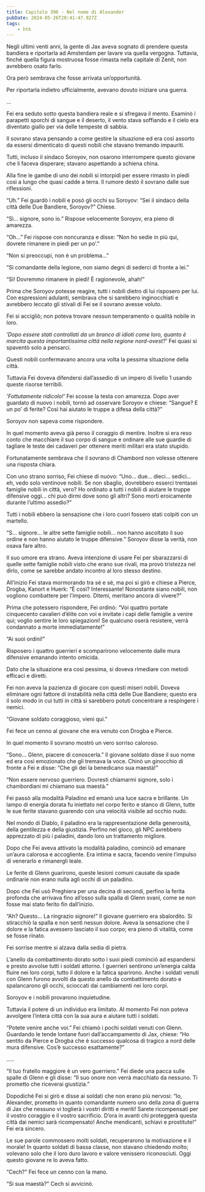 ```yaml
---
title: Capitolo 396 - Nel nome di Alexander
pubDate: 2024-05-26T20:41:47.927Z
tags:
    - htk
---
```


Negli ultimi venti anni, la gente di Jax aveva sognato di prendere questa bandiera e riportarla ad Amsterdam per lavare via quella vergogna. Tuttavia, finché quella figura mostruosa fosse rimasta nella capitale di Zenit, non avrebbero osato farlo.

Ora però sembrava che fosse arrivata un’opportunità.

Per riportarla indietro ufficialmente, avevano dovuto iniziare una guerra.

…

Fei era seduto sotto questa bandiera reale e si sfregava il mento. Esaminò i parapetti sporchi di sangue e il deserto, il vento stava soffiando e il cielo era diventato giallo per via delle tempeste di sabbia.

Il sovrano stava pensando a come gestire la situazione ed era così assorto da essersi dimenticato di questi nobili che stavano tremando impauriti.

Tutti, incluso il sindaco Soroyov, non osarono interrompere questo giovane che li faceva disperare; stavano aspettando a schiena china.

Alla fine le gambe di uno dei nobili si intorpidì per essere rimasto in piedi così a lungo che quasi cadde a terra. Il rumore destò il sovrano dalle sue riflessioni.

“Uh.” Fei guardò i nobili e posò gli occhi su Soroyov: “Sei il sindaco della città delle Due Bandiere, Soroyov?” Chiese.

“Sì… signore, sono io.” Rispose velocemente Soroyov, era pieno di amarezza.

“Oh…” Fei rispose con noncuranza e disse: “Non ho sedie in più qui, dovrete rimanere in piedi per un po’.”

“Non si preoccupi, non è un problema…”

“Sì comandante della legione, non siamo degni di sederci di fronte a lei.”

“Sì! Dovremmo rimanere in piedi! È ragionevole, ahah!”

Prima che Soroyov potesse reagire, tutti i nobili dietro di lui risposero per lui. Con espressioni adulanti, sembrava che si sarebbero inginocchiati e avrebbero leccato gli stivali di Fei se il sovrano avesse voluto.

Fei si accigliò; non poteva trovare nessun temperamento o qualità nobile in loro.

‘<em>Dopo essere stati controllati da un branco di idioti come loro, quanto è marcita questa importantissima città nella regione nord-ovest?’</em> Fei quasi si spaventò solo a pensarci.

Questi nobili confermavano ancora una volta la pessima situazione della città.

Tuttavia Fei doveva difendersi dall’assedio di un impero di livello 1 usando queste risorse terribili.

<em>’Fottutamente ridicolo!’</em> Fei scosse la testa con amarezza. Dopo aver guardato di nuovo i nobili, tornò ad osservare Soroyov e chiese: “Sangue? E un po’ di ferite? Così hai aiutato le truppe a difesa della città?”

Soroyov non sapeva come rispondere.

In quel momento aveva già perso il coraggio di mentire. Inoltre si era reso conto che macchiare il suo corpo di sangue e ordinare alle sue guardie di tagliare le teste dei cadaveri per ottenere meriti militari era stato stupido.

Fortunatamente sembrava che il sovrano di Chambord non volesse ottenere una risposta chiara.

Con uno strano sorriso, Fei chiese di nuovo: “Uno… due… dieci… sedici… eh, vedo solo ventinove nobili. Se non sbaglio, dovrebbero esserci trentasei famiglie nobili in città, vero? Ho ordinato a tutti i nobili di aiutare le truppe difensive oggi… chi può dirmi dove sono gli altri? Sono morti eroicamente durante l’ultimo assedio?”

Tutti i nobili ebbero la sensazione che i loro cuori fossero stati colpiti con un martello.

“S… signore… le altre sette famiglie nobili… non hanno ascoltato il suo ordine e non hanno aiutato le truppe difensive.” Soroyov disse la verità, non osava fare altro.

Il suo umore era strano. Aveva intenzione di usare Fei per sbarazzarsi di quelle sette famiglie nobili visto che erano sue rivali, ma provò tristezza nel dirlo, come se sarebbe andato incontro al loro stesso destino.

All’inizio Fei stava mormorando tra sé e sé, ma poi si girò e chiese a Pierce, Drogba, Kanort e Huerk: “È così? Interessante! Nonostante siano nobili, non vogliono combattere per l’impero. Ditemi, meritano ancora di vivere?”

Prima che potessero rispondere, Fei ordinò: “Voi quattro portate cinquecento cavalieri d’élite con voi e invitate i capi delle famiglie a venire qui; voglio sentire le loro spiegazioni! Se qualcuno oserà resistere, verrà condannato a morte immediatamente!”

“Ai suoi ordini!”

Risposero i quattro guerrieri e scomparirono velocemente dalle mura difensive emanando intento omicida.

Dato che la situazione era così pessima, si doveva rimediare con metodi efficaci e diretti.

Fei non aveva la pazienza di giocare con questi miseri nobili. Doveva eliminare ogni fattore di instabilità nella città delle Due Bandiere; questo era il solo modo in cui tutti in città si sarebbero potuti concentrare a respingere i nemici.

“Giovane soldato coraggioso, vieni qui.”

Fei fece un cenno al giovane che era venuto con Drogba e Pierce.

In quel momento il sovrano mostrò un vero sorriso caloroso.

“Sono… Glenn, piacere di conoscerla.” Il giovane soldato disse il suo nome ed era così emozionato che gli tremava la voce. Chinò un ginocchio di fronte a Fei e disse: “Che gli dei la benedicano sua maestà!”

“Non essere nervoso guerriero. Dovresti chiamarmi signore, solo i chambordiani mi chiamano sua maestà.”

Fei passò alla modalità Paladino ed emanò una luce sacra e brillante. Un lampo di energia dorata fu iniettato nel corpo ferito e stanco di Glenn, tutte le sue ferite stavano guarendo con una velocità visibile ad occhio nudo.

Nel mondo di Diablo, il paladino era la rappresentazione della generosità, della gentilezza e della giustizia. Perfino nel gioco, gli NPC avrebbero apprezzato di più i paladini, dando loro un trattamento migliore.

Dopo che Fei aveva attivato la modalità paladino, cominciò ad emanare un’aura calorosa e accogliente. Era intima e sacra, facendo venire l’impulso di venerarlo e rimanergli leale.

Le ferite di Glenn guarirono, queste lesioni comuni causate da spade ordinarie non erano nulla agli occhi di un paladino.

Dopo che Fei usò Preghiera per una decina di secondi, perfino la ferita profonda che arrivava fino all’osso sulla spalla di Glenn svanì, come se non fosse mai stato ferito fin dall’inizio.

“Ah? Questo… La ringrazio signore!” Il giovane guerriero era sbalordito. Si stiracchiò la spalla e non sentì nessun dolore. Aveva la sensazione che il dolore e la fatica avessero lasciato il suo corpo; era pieno di vitalità, come se fosse rinato.

Fei sorrise mentre si alzava dalla sedia di pietra.

L’anello da combattimento dorato sotto i suoi piedi cominciò ad espandersi e presto avvolse tutti i soldati attorno. I guerrieri sentirono un’energia calda fluire nei loro corpi, tutto il dolore e la fatica sparirono. Anche i soldati venuti con Glenn furono avvolti da questo anello da combattimento dorato e spalancarono gli occhi, scioccati dai cambiamenti nei loro corpi.

Soroyov e i nobili provarono inquietudine.

Tuttavia il potere di un individuo era limitato. Al momento Fei non poteva avvolgere l’intera città con la sua aura e aiutare tutti i soldati.

“Potete venire anche voi.” Fei chiamò i pochi soldati venuti con Glenn. Guardando le tende lontane fuori dall’accampamento di Jax, chiese: “Ho sentito da Pierce e Drogba che è successo qualcosa di tragico a nord delle mura difensive. Cos’è successo esattamente?”

…..

“Il tuo fratello maggiore è un vero guerriero.” Fei diede una pacca sulle spalle di Glenn e gli disse: “Il suo onore non verrà macchiato da nessuno. Ti prometto che riceverai giustizia.”

Dopodiché Fei si girò e disse ai soldati che non erano più nervosi: “Io, Alexander, prometto in quanto comandante numero uno della zona di guerra di Jax che nessuno vi toglierà i vostri diritti e meriti! Sarete ricompensati per il vostro coraggio e il vostro sacrificio. D’ora in avanti chi proteggerà questa città dai nemici sarà ricompensato! Anche mendicanti, schiavi e prostitute!” Fei era sincero.

Le sue parole commossero molti soldati, recuperarono la motivazione e il morale! In quanto soldati di bassa classe, non stavano chiedendo molto; volevano solo che il loro duro lavoro e valore venissero riconosciuti. Oggi questo giovane re lo aveva fatto.

“Cech?” Fei fece un cenno con la mano.

“Sì sua maestà?” Cech si avvicinò.



